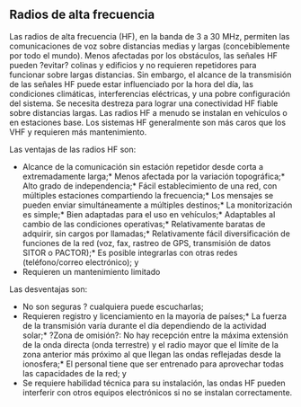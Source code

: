 [Title]: # (Radios de alta frecuencia)
[Difficulty]: # (Principiante)
[Order]: # (0)

## Radios de alta frecuencia

Las radios de alta frecuencia (HF), en la banda de 3 a 30 MHz, permiten las comunicaciones de voz sobre distancias medias y largas (concebiblemente por todo el mundo). Menos afectadas por los obstáculos, las señales HF pueden ?evitar? colinas y edificios y no requieren repetidores para funcionar sobre largas distancias. Sin embargo, el alcance de la transmisión de las señales HF puede estar influenciado por la hora del día, las condiciones climáticas, interferencias eléctricas, y una pobre configuración del sistema. Se necesita destreza para lograr una conectividad HF fiable sobre distancias largas. Las radios HF a menudo se instalan en vehículos o en estaciones base. Los sistemas HF generalmente son más caros que los VHF y requieren más mantenimiento. 

Las ventajas de las radios HF son: 

*   Alcance de la comunicación sin estación repetidor desde corta a extremadamente larga;*   Menos afectada por la variación topográfica;*   Alto grado de independencia;*   Fácil establecimiento de una red, con múltiples estaciones compartiendo la frecuencia;*   Los mensajes se pueden enviar simultáneamente a múltiples destinos;*   La monitorización es simple;*   Bien adaptadas para el uso en vehículos;*   Adaptables al cambio de las condiciones operativas;*   Relativamente baratas de adquirir, sin cargos por llamadas;*   Relativamente fácil diversificación de funciones de la red (voz, fax, rastreo de GPS, transmisión de datos SITOR o PACTOR);*   Es posible integrarlas con otras redes (teléfono/correo electrónico); y
*   Requieren un mantenimiento limitado

Las desventajas son: 

*   No son seguras ? cualquiera puede escucharlas;
*   Requieren registro y licenciamiento en la mayoría de países;*   La fuerza de la transmisión varía durante el día dependiendo de la actividad solar;*   ?Zona de omisión?: No hay recepción entre la máxima extensión de la onda directa (onda terrestre) y el radio mayor que el límite de la zona anterior más próximo al que llegan las ondas reflejadas desde la ionosfera;*   El personal tiene que ser entrenado para aprovechar todas las capacidades de la red; y
*   Se requiere habilidad técnica para su instalación, las ondas HF pueden interferir con otros equipos electrónicos si no se instalan correctamente.